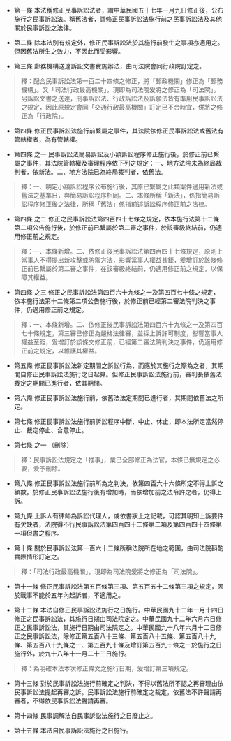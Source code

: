* 第一條 本法稱修正民事訴訟法者，謂中華民國五十七年一月九日修正後，公布施行之民事訴訟法。稱舊法者，謂修正民事訴訟法施行前之民事訴訟法及其他關於民事訴訟之法律。

* 第二條 除本法別有規定外，修正民事訴訟法於其施行前發生之事項亦適用之。但因舊法所生之效力，不因此而受影響。

* 第三條 郵務機構送達訴訟文書實施辦法，由司法院會同行政院訂定之。

> 釋：配合民事訴訟法第一百二十四條之修正，將「郵政機關」修正為「郵務機構」。又「司法行政最高機關」，現即為司法院爰將之修正為「司法院」。另訴訟文書之送達，刑事訴訟法、行政訴訟法及訴願法皆有準用民事訴訟法之規定，因此原規定會同「交通行政最高機關」訂定已不合時宜，併將之修正為「行政院」。

* 第四條 修正民事訴訟法施行前繫屬之事件，其法院依修正民事訴訟法或舊法有管轄權者，為有管轄權。

* 第四條 之一 民事訴訟法簡易訴訟及小額訴訟程序修正施行後，於修正前已繫屬之事件，其法院管轄權及審理程序依下列之規定：一、地方法院未為終局裁判者，依新法。二、地方法院已為終局裁判者，依舊法。

> 釋：一、明定小額訴訟程序公布施行後，其原已繫屬之此類案件適用新法或舊法之基準日，與簡易訴訟程序相同。二、本條所稱「新法」，係指簡易訴訟程序修正後之法律，所稱「舊法」係指前述訴訟程序修正前之法律。

* 第四條 之二 修正之民事訴訟法第四百四十七條之規定，依本施行法第十二條第二項公告施行後，於修正前已繫屬於第二審之事件，於該審級終結前，仍適用修正前之規定。

> 釋：一、本條新增。二、依修正後民事訴訟法第四百四十七條規定，原則上當事人不得提出新攻擊或防禦方法，影響當事人權益甚鉅，爰增訂於該條修正前已繫屬於第二審之事件，在該審級終結前，仍適用修正前之規定，以保障其權益。

* 第四條 之三 修正之民事訴訟法第四百六十九條之一及第四百七十條之規定，依本施行法第十二條第二項公告施行後，於修正前已經第二審法院判決之事件，仍適用修正前之規定。

> 釋：一、本條新增。二、依修正後民事訴訟法第四百六十九條之一及第四百七十條規定，第三審已修正為嚴格法律審，並採上訴許可制度，影響當事人權益至鉅，爰增訂於該條文修正前，已經第二審法院判決之事件，仍適用修正前之規定，以維護其權益。

* 第五條 修正民事訴訟法新定期間之訴訟行為，而應於其施行之際為之者，其期間自修正民事訴訟法施行之日起算。但修正民事訴訟法施行前，審判長依舊法裁定之期間已進行者，依其期間。

* 第六條 修正民事訴訟法施行前，依舊法法定期間已進行者，其期間依舊法之所定。

* 第七條 修正民事訴訟法施行前訴訟程序中斷、中止、休止，即本法所定當然停止、裁定停止、合意停止。

* 第七條 之一 （刪除）

> 釋：民事訴訟法規定之「推事」，業已全部修正為法官，本條已無規定之必要，爰予刪除。

* 第八條 修正民事訴訟法施行前所為之判決，依第四百六十六條所定不得上訴之額數，於修正民事訴訟法施行後有增加時，而依增加前之法令許之者，仍得上訴。

* 第九條 上訴人有律師為訴訟代理人，或依書狀上之記載，可認其明知上訴要件有欠缺者，法院得不行民事訴訟法第四百四十二條第二項及第四百四十四條第一項但書之程序。

* 第十條 關於民事訴訟法第一百六十二條所稱法院所在地之範圍，由司法院斟酌實際情形訂定之。

> 釋：「司法行政最高機關」，現即為司法院爰將之修正為「司法院」。

* 第十一條 修正民事訴訟法第五百條第三項、第五百五十二條第三項之規定，因於戰事不能於五年內起訴者，不適用之。

* 第十二條 本法自修正民事訴訟法施行之日施行。中華民國九十二年一月十四日修正之民事訴訟法，其施行日期由司法院定之。中華民國九十二年六月六日修正之民事訴訟法，其施行日期由司法院定之。中華民國九十八年六月十二日修正之民事訴訟法，除修正第五百八十三條、第五百八十五條、第五百八十九條、第五百八十九條之一、第五百九十條及增訂第五百九十條之一於施行之日施行外，於九十八年十一月二十三日施行。

> 釋：為明確本法本次修正條文之施行日期，爰增訂第三項規定。

* 第十三條 對於民事訴訟法施行前確定之判決，不得以舊法所不認之再審理由依民事訴訟法提起再審之訴。民事訴訟法施行前確定之裁定，依舊法不許聲請再審者，不得依民事訴訟法聲請再審。

* 第十四條 民事調解法自民事訴訟法施行之日廢止之。

* 第十五條 本法自民事訴訟法施行之日施行。

